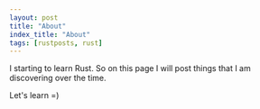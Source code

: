 ```yaml
---
layout: post
title: "About"
index_title: "About"
tags: [rustposts, rust]
---
```


I starting to learn Rust. So on this page I will post things that I am discovering over the time.

Let's learn =)
